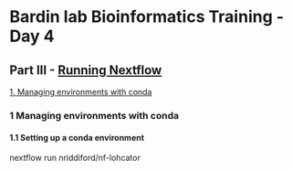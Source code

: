 # Bardin lab Bioinformatics Training - Day 4

## Part III - [Running Nextflow]()

[1. Managing environments with conda](https://github.com/nriddiford/Bioinformatics_training#part_3.md#1-managing-environments-with-conda)

### 1 Managing environments with conda

#### 1.1 Setting up a conda environment

nextflow run nriddiford/nf-lohcator
